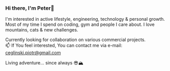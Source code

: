 ### Hi there, I'm Peter👋
I'm interested in active lifestyle, engineering, technology & personal growth.<br/> Most of my time I spend on coding, gym and people I care about.
I love mountains, cats & new challenges.

Currently looking for collaboration on various commercial projects.<br/>📫 If You feel interested, You can contact me via e-mail: ceglinski.piotr@gmail.com

Living adventure... since always 😎🏔
